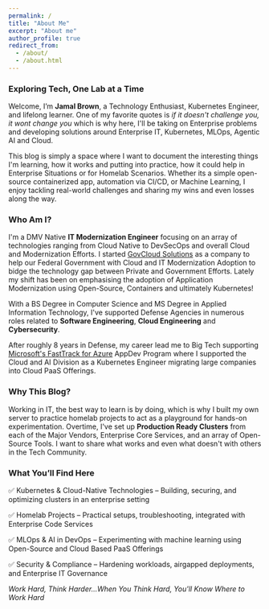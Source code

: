 ```yaml
---
permalink: /
title: "About Me"
excerpt: "About me"
author_profile: true
redirect_from: 
  - /about/
  - /about.html
---
```


### Exploring Tech, One Lab at a Time

Welcome, I’m **Jamal Brown**, a Technology Enthusiast, Kubernetes Engineer, and lifelong learner. One of my favorite quotes is *if it doesn't challenge you, it wont change you* which is why here, I'll be taking on Enterprise problems and developing solutions around Enterprise IT, Kubernetes, MLOps, Agentic AI and Cloud. 

This blog is simply a space where I want to document the interesting things I'm learning, how it works and putting into practice, how it could help in Enterprise Situations or for Homelab Scenarios. Whether its a simple open-source containerized app, automation via CI/CD, or Machine Learning, I enjoy tackling real-world challenges and sharing my wins and even losses along the way. 

### Who Am I?

I'm a DMV Native **IT Modernization Engineer** focusing on an array of technologies ranging from Cloud Native to DevSecOps and overall Cloud and Modernization Efforts. I started [GovCloud Solutions](https://www.govcloudsolutions.io) as a company to help our Federal Government with Cloud and IT Modernization Adoption to bidge the technology gap between Private and Government Efforts. Lately my shift has been on emphasising the adoption of Application Modernization using Open-Source, Containers and ultimately Kubernetes! 

With a BS Degree in Computer Science and MS Degree in Applied Information Technology, I've supported Defense Agencies in numerous roles related to **Software Engineering**, **Cloud Engineering** and **Cybersecurity**. <p> After roughly 8 years in Defense, my career lead me to Big Tech supporting [Microsoft's FastTrack for Azure](https://www.microsoft.com/azure/partners/fasttrack-for-azure) AppDev Program where I supported the Cloud and AI Division as a Kubernetes Engineer migrating large companies into Cloud PaaS Offerings.

### Why This Blog?

Working in IT, the best way to learn is by doing, which is why I built my own server to practice homelab projects to act as a playground for hands-on experimentation. Overtime, I've set up **Production Ready Clusters** from each of the Major Vendors, Enterprise Core Services, and an array of Open-Source Tools. I want to share what works and even what doesn't with others in the Tech Community. 

### What You’ll Find Here

✅ Kubernetes & Cloud-Native Technologies – Building, securing, and optimizing clusters in an enterprise setting


✅ Homelab Projects – Practical setups, troubleshooting, integrated with Enterprise Code Services


✅ MLOps & AI in DevOps – Experimenting with machine learning using Open-Source and Cloud Based PaaS Offerings


✅ Security & Compliance – Hardening workloads, airgapped deployments, and Enterprise IT Governance


*Work Hard, Think Harder...When You Think Hard, You'll Know Where to Work Hard*


